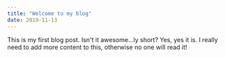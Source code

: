```yaml
---
title: "Welcome to my blog"
date: 2019-11-13
---
```


This is my first blog post. Isn't it awesome...ly short? Yes, yes it is. I really need to add more content to this, otherwise no one will read it!
